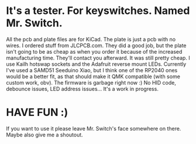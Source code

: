 # It's a tester. For keyswitches. Named Mr. Switch.
All the pcb and plate files are for KiCad. The plate is just a pcb with no wires.
I ordered stuff from JLCPCB.com. They did a good job, but the plate isn't going to be as cheap as when you order it because of the increased manufacturing time. They'll contact you afterward. It was still pretty cheap.
I use Kailh hotswap sockets and the Adafruit reverse mount LEDs. Currently I've used a SAMD51 Seeduino Xiao, but I think one of the RP2040 ones would be a better fit, as that should make it QMK compatible (with some custom work, obv).
The firmware is garbage right now :) No HID code, debounce issues, LED address issues... It's a work in progress.

# HAVE FUN :)

If you want to use it please leave Mr. Switch's face somewhere on there.
Maybe also give me a shoutout.
